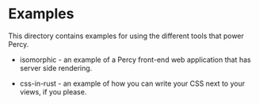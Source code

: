 # Examples

This directory contains examples for using the different tools that power Percy.

- isomorphic - an example of a Percy front-end web application that has server side rendering.

- css-in-rust - an example of how you can write your CSS next to your views, if you please.
